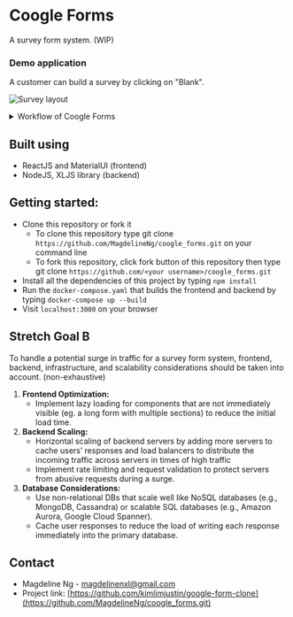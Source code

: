 # Coogle Forms
A survey form system. (WIP)

### Demo application
A customer can build a survey by clicking on "Blank".

![Survey layout](https://drive.google.com/uc?export=view&id=1NdTT1QW9DhprjX0OaQM5d3phTtqJtjgB)
<details>
<summary>
Workflow of Coogle Forms
</summary>

Customer can save the form after layout is completed.
![Save form](https://drive.google.com/uc?export=view&id=1Km_-ax4Q7o4Zxh8l9XPWbPLn4GIqE69e)

Anyone can be directed to the user form and fill up their response. 
![View user form](https://drive.google.com/uc?export=view&id=1fr18xyWjHRanDzgEsRSCbMFag8_aKpcC)

Click on "Responses" tab to view panel displaying total number of responses. Responses stored in an Excel file with the form name as its name. Excel file is retrievable in `./src/backend/responses` now)
![Record all responses](https://drive.google.com/uc?export=view&id=1vOyM6lWa0GRHD-EZfOsykWGHD7yQshsU)

Navigate to the directory where the Excel file is at(shown in "Responses" tab panel) to view all responses.
![All past responses saved in Excel](https://drive.google.com/uc?export=view&id=1m84gn2sxhXGJR0r_4eQtpVgUkvh1Y5_k)

</details>


## Built using 
- ReactJS and MaterialUI (frontend)
- NodeJS, XLJS library (backend)

## Getting started:
- Clone this repository or fork it
    - To clone this repository type git clone `https://github.com/MagdelineNg/coogle_forms.git` on your command line
    - To fork this repository, click fork button of this repository then type git clone `https://github.com/<your username>/coogle_forms.git`
- Install all the dependencies of this project by typing `npm install`
- Run the `docker-compose.yaml` that builds the frontend and backend by typing `docker-compose up --build`
- Visit `localhost:3000` on your browser

## Stretch Goal B
To handle a potential surge in traffic for a survey form system, frontend, backend, infrastructure, and scalability considerations should be taken into account. (non-exhaustive)

1. **Frontend Optimization:**
    - Implement lazy loading for components that are not immediately visible (eg. a long form with multiple sections) to reduce the initial load time.
2. **Backend Scaling:**
    - Horizontal scaling of backend servers by adding more servers to cache users’ responses and load balancers to distribute the incoming traffic across servers in times of high traffic
    - Implement rate limiting and request validation to protect servers from abusive requests during a surge.
3. **Database Considerations:**
    - Use non-relational DBs that scale well like NoSQL databases (e.g., MongoDB, Cassandra) or scalable SQL databases (e.g., Amazon Aurora, Google Cloud Spanner).
    - Cache user responses to reduce the load of writing each response immediately into the primary database.

## Contact
- Magdeline Ng - [magdelinenxl@gmail.com](mailto:magdelinenxl@gmail.com)
- Project link: [https://github.com/kimlimjustin/google-form-clone](https://github.com/MagdelineNg/coogle_forms.git)

